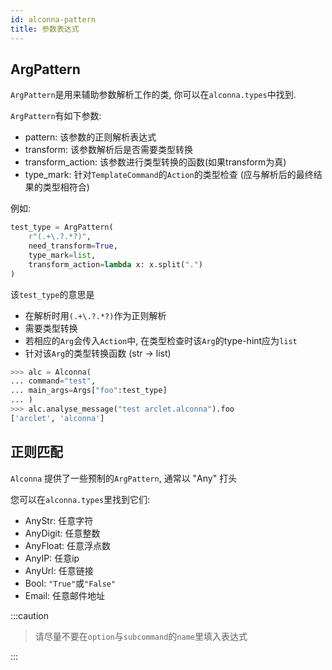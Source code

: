 ```yaml
---
id: alconna-pattern
title: 参数表达式
---
```


## ArgPattern
`ArgPattern`是用来辅助参数解析工作的类, 你可以在`alconna.types`中找到.

`ArgPattern`有如下参数:

* pattern: 该参数的正则解析表达式
* transform: 该参数解析后是否需要类型转换
* transform_action: 该参数进行类型转换的函数(如果transform为真)
* type_mark: 针对`TemplateCommand`的`Action`的类型检查 (应与解析后的最终结果的类型相符合)

例如:
```python
test_type = ArgPattern(
    r"(.+\.?.*?)",
    need_transform=True,
    type_mark=list,
    transform_action=lambda x: x.split(".")
)
```

该`test_type`的意思是
* 在解析时用`(.+\.?.*?)`作为正则解析
* 需要类型转换
* 若相应的`Arg`会传入`Action`中, 在类型检查时该`Arg`的type-hint应为`list`
* 针对该`Arg`的类型转换函数 (str -> list)

```python
>>> alc = Alconna(
... command="test",
... main_args=Args["foo":test_type]
... )
>>> alc.analyse_message("test arclet.alconna").foo
['arclet', 'alconna']
```


## 正则匹配

`Alconna` 提供了一些预制的`ArgPattern`, 通常以 "Any" 打头

您可以在`alconna.types`里找到它们:
- AnyStr: 任意字符
- AnyDigit: 任意整数
- AnyFloat: 任意浮点数
- AnyIP: 任意ip
- AnyUrl: 任意链接
- Bool: `"True"`或`"False"`
- Email: 任意邮件地址

:::caution

> 请尽量不要在`option`与`subcommand`的`name`里填入表达式

:::